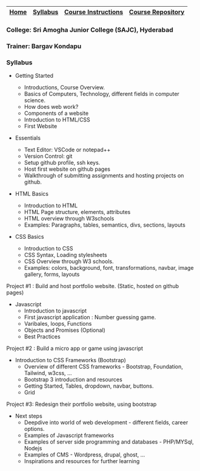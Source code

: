 | [Home](https://bargavkondapu.com/sajc-web-development-101/) | [Syllabus](https://bargavkondapu.com/sajc-web-development-101/introduction/syllabus) | [Course Instructions](https://bargavkondapu.com/sajc-web-development-101/introduction/course-instructions) | [Course Repository](https://github.com/bhar1red/sajc-web-development-101) |
| -- | -- | -- | -- |

### College: Sri Amogha Junior College  (SAJC), Hyderabad

### Trainer: Bargav Kondapu


### Syllabus 

- Getting Started
  - Introductions, Course Overview. 
  - Basics of Computers, Technology, different fields in computer science. 
  - How does web work? 
  - Components of a website 
  - Introduction to HTML/CSS
  - First Website 

- Essentials 
  - Text Editor: VSCode or notepad++
  - Version Control: git 
  - Setup github profile, ssh keys. 
  - Host first website on github pages
  - Walkthrough of submitting assignments and hosting projects on github. 

- HTML Basics 
  - Introduction to HTML 
  - HTML Page structure, elements, attributes
  - HTML overview through W3schools 
  - Examples: Paragraphs, tables, semantics, divs, sections, layouts

- CSS Basics 
  - Introduction to CSS
  - CSS Syntax, Loading stylesheets
  - CSS Overview through W3 schools. 
  - Examples: colors, background, font, transformations, navbar, image gallery, forms, layouts
 
Project #1 : Build and host portfolio website. (Static, hosted on github pages)

- Javascript 
  - Introduction to javascript 
  - First javascript application : Number guessing game. 
  - Varibales, loops, Functions 
  - Objects and Promises (Optional) 
  - Best Practices 

Project #2 : Build a micro app or game using javascript 

- Introduction to CSS Frameworks (Bootstrap)
  - Overview of different CSS frameworks - Bootstrap, Foundation, Tailwind, w3css, ... 
  - Bootstrap 3 introduction and resources 
  - Getting Started, Tables, dropdown, navbar, buttons. 
  - Grid

Project #3: Redesign their portfolio website, using bootstrap 

- Next steps 
  - Deepdive into world of web development - different fields, career options.
  - Examples of Javascript frameworks 
  - Examples of server side programming and databases - PHP/MYSql, Nodejs
  - Examples of CMS - Wordpress, drupal, ghost, ... 
  - Inspirations and resources for further learning 


